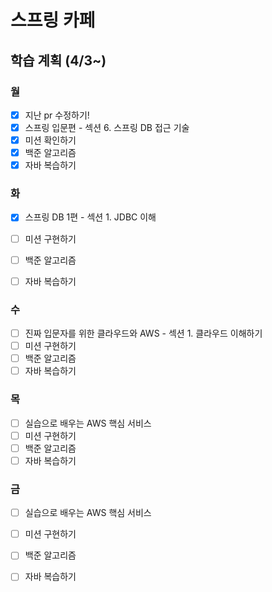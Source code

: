 # 스프링 카페
## 학습 계획 (4/3~)

### 월
- [x] 지난 pr 수정하기!
- [x] 스프링 입문편 - 섹션 6. 스프링 DB 접근 기술
- [x] 미션 확인하기
- [x] 백준 알고리즘
- [x] 자바 복습하기

### 화
- [x] 스프링 DB 1편 - 섹션 1. JDBC 이해
- [ ] 미션 구현하기
- [ ] 백준 알고리즘
- [ ] 자바 복습하기


### 수
- [ ] 진짜 입문자를 위한 클라우드와 AWS - 섹션 1. 클라우드 이해하기
- [ ] 미션 구현하기
- [ ] 백준 알고리즘
- [ ] 자바 복습하기

### 목
- [ ] 실습으로 배우는 AWS 핵심 서비스
- [ ] 미션 구현하기
- [ ] 백준 알고리즘
- [ ] 자바 복습하기

### 금
- [ ] 실습으로 배우는 AWS 핵심 서비스
- [ ] 미션 구현하기
- [ ] 백준 알고리즘
- [ ] 자바 복습하기


